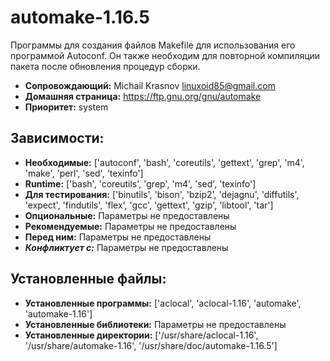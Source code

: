 # automake-1.16.5

Программы для создания файлов Makefile для использования его программой Autoconf. Он также необходим для повторной компиляции пакета после обновления процедур сборки.

* **Сопровождающий:** Michail Krasnov <linuxoid85@gmail.com>
* **Домашняя страница:** https://ftp.gnu.org/gnu/automake
* **Приоритет:** system

## Зависимости:

* **Необходимые:** ['autoconf', 'bash', 'coreutils', 'gettext', 'grep', 'm4', 'make', 'perl', 'sed', 'texinfo']
* **Runtime:** ['bash', 'coreutils', 'grep', 'm4', 'sed', 'texinfo']
* **Для тестирования:** ['binutils', 'bison', 'bzip2', 'dejagnu', 'diffutils', 'expect', 'findutils', 'flex', 'gcc', 'gettext', 'gzip', 'libtool', 'tar']
* **Опциональные:** Параметры не предоставлены
* **Рекомендуемые:** Параметры не предоставлены
* **Перед ним:** Параметры не предоставлены
* ***Конфликтует с:*** Параметры не предоставлены

## Установленные файлы:

* **Установленные программы:** ['aclocal', 'aclocal-1.16', 'automake', 'automake-1.16']
* **Установленные библиотеки:** Параметры не предоставлены
* **Установленные директории:** ['/usr/share/aclocal-1.16', '/usr/share/automake-1.16', '/usr/share/doc/automake-1.16.5']
